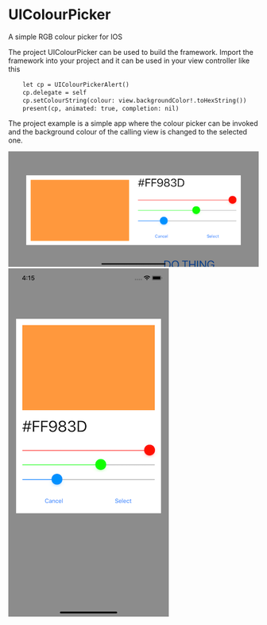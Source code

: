 # UIColourPicker
A simple RGB colour picker for IOS

The project UIColourPicker can be used to build the framework.
Import the framework into  your project and it can be used in your view controller like this

```
    let cp = UIColourPickerAlert()
    cp.delegate = self
    cp.setColourString(colour: view.backgroundColor!.toHexString())
    present(cp, animated: true, completion: nil)
```

The project example is a simple app where the colour picker can be invoked and the background colour of the calling view is changed to the selected one.

![landscape image](https://github.com/jameschip/UIColourPicker/blob/master/screenshots/landscape.png?raw=true)
![portrait image](https://github.com/jameschip/UIColourPicker/blob/master/screenshots/portrait.png?raw=true)
